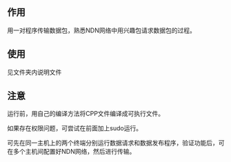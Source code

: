 ## 作用  
用一对程序传输数据包，熟悉NDN网络中用兴趣包请求数据包的过程。

## 使用
见文件夹内说明文件

## 注意  
运行前，用自己的编译方法将CPP文件编译成可执行文件。

如果存在权限问题，可尝试在前面加上sudo运行。

可先在同一主机上的两个终端分别运行数据请求和数据发布程序，验证功能后，可在多个主机间配置好NDN网络，然后进行传输。
